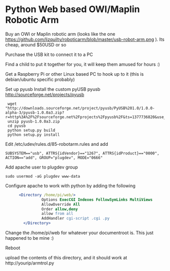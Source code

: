 Python Web based OWI/Maplin Robotic Arm
==========

Buy an OWI or Maplin robotic arm (looks like the one https://github.com/lizquilty/roboticarm/blob/master/usb-robot-arm.png ). Its cheap, around $50USD or so

Purchase the USB kit to connect it to a PC

Find a child to put it together for you, it will keep them amused for hours :)

Get a Raspberry Pi or other Linux based PC to hook up to it (this is debian/ubuntu specific probably)

Set up pyusb
Install the custom pyUSB
pyusb http://sourceforge.net/projects/pyusb
```
 wget "http://downloads.sourceforge.net/project/pyusb/PyUSB%201.0/1.0.0-alpha-3/pyusb-1.0.0a3.zip?r=http%3A%2F%2Fsourceforge.net%2Fprojects%2Fpyusb%2F&ts=1377736820&use_mirror=hivelocity"
 unzip pyusb-1.0.0a3.zip
 cd pyusb
 python setup.py build
 python setup.py install
```


Edit /etc/udev/rules.d/85-robotarm.rules and add
```
SUBSYSTEM=="usb", ATTRS{idVendor}=="1267", ATTRS{idProduct}=="0000", ACTION=="add", GROUP="plugdev", MODE="0666"
````
Add apache user to plugdev group
````
sudo usermod -aG plugdev www-data
````
Configure apache to work with python by adding the following 
```apache
      <Directory /home/pi/web/>
                Options ExecCGI Indexes FollowSymLinks MultiViews
                AllowOverride All
                Order allow,deny
                allow from all
                AddHandler cgi-script .cgi .py
        </Directory>
```
Change the /home/pi/web for whatever your documentroot is. This just happened to be mine :)

Reboot

upload the contents of this directory, and it should work at http://yourip/armtrol.py


